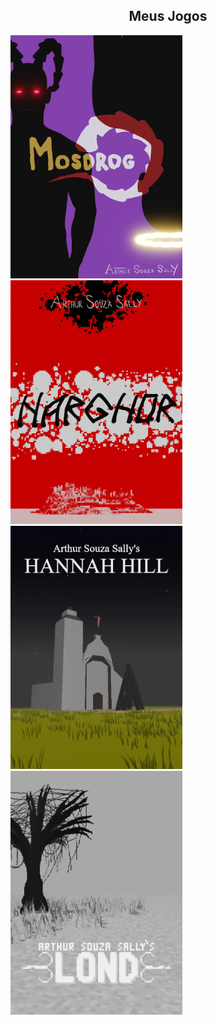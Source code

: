 
<div style="width:100%;" align="center">
  <div style="width:100%;">
    <h2>Meus Jogos</h2>
  </div>
  <div style="width:100%;" align="left">
    <a href="https://arthursouzasally.itch.io/mosdrog" target="_blank"><img src="poster_mosdrog.webp" style="width:275px;"/></a>
    <a href="https://arthursouzasally.itch.io/narghor" target="_blank"><img src="poster_narghor.webp" style="width:275px;"/></a>
    <a href="https://arthursouzasally.itch.io/hannah-hill" target="_blank"><img src="poster_hannah_hill.webp" style="width:275px;"/></a>
    <a href="https://arthursouzasally.itch.io/lond" target="_blank"><img src="poster_lond.webp" style="width:275px;"/></a>
  </div>
</div>

<!-- terceiro em breve -->
